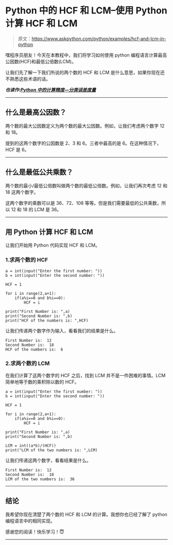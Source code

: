 # Python 中的 HCF 和 LCM–使用 Python 计算 HCF 和 LCM

> 原文：<https://www.askpython.com/python/examples/hcf-and-lcm-in-python>

嘿程序员朋友！今天在本教程中，我们将学习如何使用 python 编程语言计算最高公因数(HCF)和最低公倍数(LCM)。

让我们先了解一下我们所说的两个数的 HCF 和 LCM 是什么意思，如果你现在还不熟悉这些术语的话。

***也读作:[Python 中的计算精度—分类误差度量](https://www.askpython.com/python/examples/calculating-precision)***

* * *

## 什么是最高公因数？

两个数的最大公因数定义为两个数的最大公因数。例如，让我们考虑两个数字 12 和 18。

提到的这两个数字的公因数是 2、3 和 6。三者中最高的是 6。在这种情况下，HCF 是 6。

* * *

## 什么是最低公共乘数？

两个数的最小/最低公倍数叫做两个数的最低公倍数。例如，让我们再次考虑 12 和 18 这两个数字。

这两个数字的乘数可以是 36、72、108 等等。但是我们需要最低的公共乘数，所以 12 和 18 的 LCM 是 36。

* * *

## 用 Python 计算 HCF 和 LCM

让我们开始用 Python 代码实现 HCF 和 LCM。

### 1.求两个数的 HCF

```
a = int(input("Enter the first number: "))
b = int(input("Enter the second number: "))

HCF = 1

for i in range(2,a+1):
    if(a%i==0 and b%i==0):
        HCF = i

print("First Number is: ",a)
print("Second Number is: ",b)
print("HCF of the numbers is: ",HCF)

```

让我们传递两个数字作为输入，看看我们的结果是什么。

```
First Number is:  12
Second Number is:  18
HCF of the numbers is:  6

```

### 2.求两个数的 LCM

在我们计算了这两个数字的 HCF 之后，找到 LCM 并不是一件困难的事情。LCM 简单地等于数的乘积除以数的 HCF。

```
a = int(input("Enter the first number: "))
b = int(input("Enter the second number: "))

HCF = 1

for i in range(2,a+1):
    if(a%i==0 and b%i==0):
        HCF = i

print("First Number is: ",a)
print("Second Number is: ",b)

LCM = int((a*b)/(HCF))
print("LCM of the two numbers is: ",LCM)

```

让我们传递这两个数字，看看结果是什么。

```
First Number is:  12
Second Number is:  18
LCM of the two numbers is:  36

```

* * *

## 结论

我希望你现在清楚了两个数的 HCF 和 LCM 的计算。我想你也已经了解了 python 编程语言中的相同实现。

感谢您的阅读！快乐学习！😇

* * *